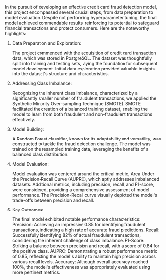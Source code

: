 In the pursuit of developing an effective credit card fraud detection model, this project encompassed several crucial steps, from data preparation to model evaluation. Despite not performing hyperparameter tuning, the final model achieved commendable results, reinforcing its potential to safeguard financial transactions and protect consumers. Here are the noteworthy highlights:

1. Data Preparation and Exploration:

    The project commenced with the acquisition of credit card transaction data, which was stored in PostgreSQL.
    The dataset was thoughtfully split into training and testing sets, laying the foundation for subsequent model development.
    Initial data exploration provided valuable insights into the dataset's structure and characteristics.

2. Addressing Class Imbalance:

    Recognizing the inherent class imbalance, characterized by a significantly smaller number of fraudulent transactions, we applied the Synthetic Minority Over-sampling Technique (SMOTE).
    SMOTE facilitated the creation of a balanced training dataset, enabling the model to learn from both fraudulent and non-fraudulent transactions effectively.

3. Model Building:

    A Random Forest classifier, known for its adaptability and versatility, was constructed to tackle the fraud detection challenge.
    The model was trained on the resampled training data, leveraging the benefits of a balanced class distribution.

4. Model Evaluation:

    Model evaluation was centered around the critical metric, Area Under the Precision-Recall Curve (AUPRC), which aptly addresses imbalanced datasets.
    Additional metrics, including precision, recall, and F1-score, were considered, providing a comprehensive assessment of model performance.
    The Precision-Recall curve visually depicted the model's trade-offs between precision and recall.

5. Key Outcomes:

    The final model exhibited notable performance characteristics:
        Precision: Achieving an impressive 0.85 for identifying fraudulent transactions, indicating a high rate of accurate fraud predictions.
        Recall: Successfully identifying 82% of actual fraudulent transactions, considering the inherent challenge of class imbalance.
        F1-Score: Striking a balance between precision and recall, with a score of 0.84 for the positive class.
        AUPRC: Demonstrating a robust performance metric of 0.85, reflecting the model's ability to maintain high precision across various recall levels.
        Accuracy: Although overall accuracy reached 100%, the model's effectiveness was appropriately evaluated using more pertinent metrics.
